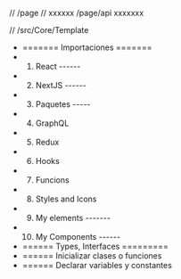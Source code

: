 // /page
// xxxxxx /page/api xxxxxxx

// /src/Core/Template

- ======= Importaciones =======
- 1.  React ------
- 2.  NextJS ------
- 3.  Paquetes -----
- 4.  GraphQL
- 5.  Redux
- 6.  Hooks
- 7.  Funcions
- 8.  Styles and Icons
- 9.  My elements -------
- 10. My Components ------
- ====== Types, Interfaces =========
- ====== Inicializar clases o funciones
- ====== Declarar variables y constantes
